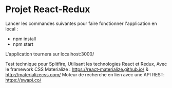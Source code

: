 # Projet React-Redux

Lancer les commandes suivantes pour faire fonctionner l'application en local :
  - npm install
  - npm start

L'application tournera sur localhost:3000/

Test technique pour Splitfire, 
Utilisant les technologies React et Redux, 
Avec le framework CSS Materialize : https://react-materialize.github.io/ & http://materializecss.com/
Moteur de recherche en lien avec une API REST: https://swapi.co/
 
